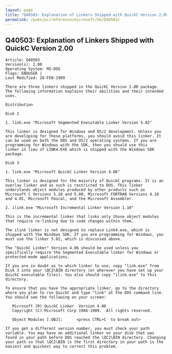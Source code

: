```yaml
---
layout: page
title: "Q40503: Explanation of Linkers Shipped with QuickC Version 2.00"
permalink: /pubs/pc/reference/microsoft/kb/Q40503/
---
```


## Q40503: Explanation of Linkers Shipped with QuickC Version 2.00

	Article: Q40503
	Version(s): 2.00
	Operating System: MS-DOS
	Flags: ENDUSER |
	Last Modified: 28-FEB-1989
	
	There are three linkers shipped in the QuickC Version 2.00 package.
	The following information explains their abilities and their intended
	uses.
	
	Distribution
	
	Disk 2
	
	1. link.exe "Microsoft Segmented Executable Linker Version 5.02"
	
	This linker is designed for Windows and OS/2 development. Unless you
	are developing for these platforms, you should avoid this linker. It
	can be used on both the DOS and OS/2 operating systems. If you are
	programming for Windows with the SDK, then you should use this
	linker in lieu of LINK4.EXE which is shipped with the Windows SDK
	package.
	
	Disk 3
	
	1. link.exe "Microsoft QuickC Linker Version 4.06"
	
	This linker is designed for the majority of QuickC programs. It is an
	overlay linker and as such is restricted to DOS. This linker
	understands object modules produced by other products such as
	Microsoft C Versions 5.10 and 5.00, Microsoft FORTRAN Versions 4.10
	and 4.01, Microsoft Pascal, and the Microsoft Assembler.
	
	2. ilink.exe "Microsoft Incremental Linker Version 1.10"
	
	This is the incremental linker that links only those object modules
	that require re-linking due to code changes within them.
	
	The ilink linker is not designed to replace Link4.exe, which is
	shipped with the Windows SDK. If you are programming for Windows, you
	must use the linker 5.02, which is discussed above.
	
	The "QuickC Linker" Version 4.06 should be used unless you
	specifically require the Segmented Executable linker for Windows or
	protected-mode applications.
	
	If you are in doubt as to which linker to use, copy "link.exe" from
	Disk 3 into your \QC2\BIN directory (or wherever you have set up your
	QuickC executable files). You also should copy "ilink.exe" to this
	directory.
	
	To ensure that you have the appropriate linker, go to the directory
	where you plan to run QuickC and type "link" at the DOS command line.
	You should see the following on your screen:
	
	   Microsoft (R) QuickC Linker  Version 4.06
	   Copyright (C) Microsoft Corp 1984-1989.  All rights reserved.
	
	   Object Modules [.OBJ]:      <press CTRL+C  to break out>
	
	If you get a different version number, you must check your path
	variable. You may have an additional linker on your disk that was
	found in your path before DOS reached the \QC2\BIN directory. Changing
	your path so that \QC2\BIN is the first directory in your path is the
	easiest and quickest way to correct this problem.
